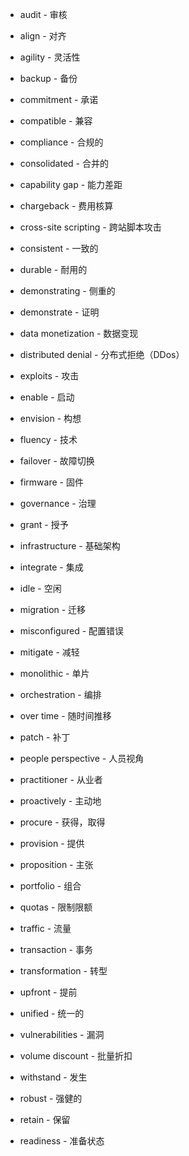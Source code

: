 - audit - 审核

- align - 对齐

- agility - 灵活性

- backup - 备份

- commitment - 承诺

- compatible - 兼容

- compliance - 合规的

- consolidated - 合并的

- capability gap - 能力差距

- chargeback - 费用核算

- cross-site scripting - 跨站脚本攻击

- consistent - 一致的

- durable - 耐用的

- demonstrating - 侧重的

- demonstrate - 证明

- data monetization - 数据变现

- distributed denial - 分布式拒绝（DDos）

- exploits - 攻击

- enable - 启动

- envision - 构想

- fluency - 技术

- failover - 故障切换

- firmware - 固件

- governance - 治理

- grant - 授予

- infrastructure - 基础架构

- integrate - 集成

- idle - 空闲

- migration - 迁移

- misconfigured - 配置错误

- mitigate - 减轻

- monolithic - 单片

- orchestration - 编排

- over time - 随时间推移

- patch - 补丁

- people perspective - 人员视角

- practitioner - 从业者

- proactively - 主动地

- procure - 获得，取得

- provision - 提供

- proposition - 主张

- portfolio - 组合

- quotas - 限制限额

- traffic - 流量

- transaction - 事务

- transformation - 转型

- upfront - 提前

- unified - 统一的

- vulnerabilities - 漏洞

- volume discount - 批量折扣

- withstand - 发生

- robust - 强健的

- retain - 保留

- readiness - 准备状态

